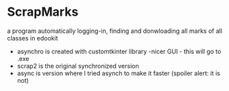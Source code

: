 # ScrapMarks
a program automatically logging-in, finding and donwloading all marks of all classes in edookit
- asynchro is created with customtkinter library -nicer GUI - this will go to .exe
- scrap2 is the original synchronized version
- async is version where I tried asynch to make it faster (spoiler alert: it is not)
